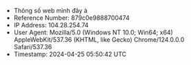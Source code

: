 - Thông số web mình đây à
- Reference Number: 879c0e9888700474
- IP Address: 104.28.254.74
- User Agent: Mozilla/5.0 (Windows NT 10.0; Win64; x64) AppleWebKit/537.36 (KHTML, like Gecko) Chrome/124.0.0.0 Safari/537.36
- Timestamp: 2024-04-25 05:50:42 UTC